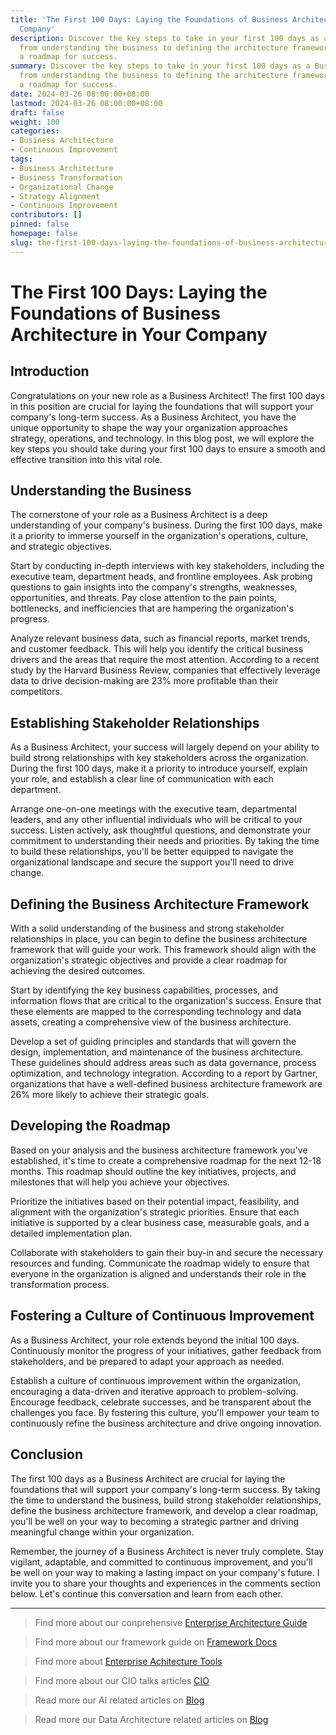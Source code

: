 ```yaml
---
title: 'The First 100 Days: Laying the Foundations of Business Architecture in Your
  Company'
description: Discover the key steps to take in your first 100 days as a Business Architect,
  from understanding the business to defining the architecture framework and developing
  a roadmap for success.
summary: Discover the key steps to take in your first 100 days as a Business Architect,
  from understanding the business to defining the architecture framework and developing
  a roadmap for success.
date: 2024-03-26 08:00:00+08:00
lastmod: 2024-03-26 08:00:00+08:00
draft: false
weight: 100
categories:
- Business Architecture
- Continuous Improvement
tags:
- Business Architecture
- Business Transformation
- Organizational Change
- Strategy Alignment
- Continuous Improvement
contributors: []
pinned: false
homepage: false
slug: the-first-100-days-laying-the-foundations-of-business-architecture-in-your-company
---
```



# The First 100 Days: Laying the Foundations of Business Architecture in Your Company

## Introduction

Congratulations on your new role as a Business Architect! The first 100 days in this position are crucial for laying the foundations that will support your company's long-term success. As a Business Architect, you have the unique opportunity to shape the way your organization approaches strategy, operations, and technology. In this blog post, we will explore the key steps you should take during your first 100 days to ensure a smooth and effective transition into this vital role.

## Understanding the Business

The cornerstone of your role as a Business Architect is a deep understanding of your company's business. During the first 100 days, make it a priority to immerse yourself in the organization's operations, culture, and strategic objectives. 

Start by conducting in-depth interviews with key stakeholders, including the executive team, department heads, and frontline employees. Ask probing questions to gain insights into the company's strengths, weaknesses, opportunities, and threats. Pay close attention to the pain points, bottlenecks, and inefficiencies that are hampering the organization's progress.

Analyze relevant business data, such as financial reports, market trends, and customer feedback. This will help you identify the critical business drivers and the areas that require the most attention. According to a recent study by the Harvard Business Review, companies that effectively leverage data to drive decision-making are 23% more profitable than their competitors.

## Establishing Stakeholder Relationships

As a Business Architect, your success will largely depend on your ability to build strong relationships with key stakeholders across the organization. During the first 100 days, make it a priority to introduce yourself, explain your role, and establish a clear line of communication with each department.

Arrange one-on-one meetings with the executive team, departmental leaders, and any other influential individuals who will be critical to your success. Listen actively, ask thoughtful questions, and demonstrate your commitment to understanding their needs and priorities. By taking the time to build these relationships, you'll be better equipped to navigate the organizational landscape and secure the support you'll need to drive change.

## Defining the Business Architecture Framework

With a solid understanding of the business and strong stakeholder relationships in place, you can begin to define the business architecture framework that will guide your work. This framework should align with the organization's strategic objectives and provide a clear roadmap for achieving the desired outcomes.

Start by identifying the key business capabilities, processes, and information flows that are critical to the organization's success. Ensure that these elements are mapped to the corresponding technology and data assets, creating a comprehensive view of the business architecture.

Develop a set of guiding principles and standards that will govern the design, implementation, and maintenance of the business architecture. These guidelines should address areas such as data governance, process optimization, and technology integration. According to a report by Gartner, organizations that have a well-defined business architecture framework are 26% more likely to achieve their strategic goals.

## Developing the Roadmap

Based on your analysis and the business architecture framework you've established, it's time to create a comprehensive roadmap for the next 12-18 months. This roadmap should outline the key initiatives, projects, and milestones that will help you achieve your objectives.

Prioritize the initiatives based on their potential impact, feasibility, and alignment with the organization's strategic priorities. Ensure that each initiative is supported by a clear business case, measurable goals, and a detailed implementation plan.

Collaborate with stakeholders to gain their buy-in and secure the necessary resources and funding. Communicate the roadmap widely to ensure that everyone in the organization is aligned and understands their role in the transformation process.

## Fostering a Culture of Continuous Improvement

As a Business Architect, your role extends beyond the initial 100 days. Continuously monitor the progress of your initiatives, gather feedback from stakeholders, and be prepared to adapt your approach as needed.

Establish a culture of continuous improvement within the organization, encouraging a data-driven and iterative approach to problem-solving. Encourage feedback, celebrate successes, and be transparent about the challenges you face. By fostering this culture, you'll empower your team to continuously refine the business architecture and drive ongoing innovation.

## Conclusion

The first 100 days as a Business Architect are crucial for laying the foundations that will support your company's long-term success. By taking the time to understand the business, build strong stakeholder relationships, define the business architecture framework, and develop a clear roadmap, you'll be well on your way to becoming a strategic partner and driving meaningful change within your organization.

Remember, the journey of a Business Architect is never truly complete. Stay vigilant, adaptable, and committed to continuous improvement, and you'll be well on your way to making a lasting impact on your company's future. I invite you to share your thoughts and experiences in the comments section below. Let's continue this conversation and learn from each other.

---

> Find more about our conprehensive [Enterprise Architecture Guide](/docs/ultimate-guides/chapter-1.1-introduction-of-enterprise-architecture/)

> Find more about our framework guide on [Framework Docs](/docs/frameworks/)

> Find more about [Enterprise Achitecture Tools](/docs/software-tools/)

> Find more about our CIO talks articles [CIO](/tags/cio/)

> Read more our AI related articles on [Blog](/tags/artificial-intelligence/)

> Read more our Data Architecture related articles on [Blog](/tags/data-architecture/)
